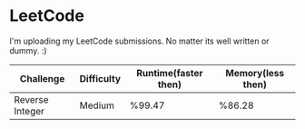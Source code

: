 # LeetCode
I'm uploading my LeetCode submissions. No matter its well written or dummy. :)

| Challenge  | Difficulty | Runtime(faster then)  | Memory(less then) |
| ------------- | ------------- | ------------- | ------------- |
| Reverse Integer  | Medium  | %99.47  | %86.28  |
